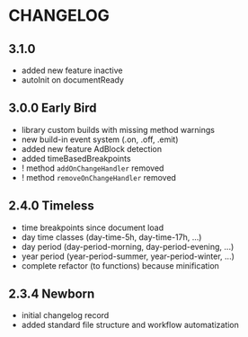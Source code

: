 # CHANGELOG

## 3.1.0 
- added new feature inactive
- autoInit on documentReady

## 3.0.0 Early Bird
- library custom builds with missing method warnings
- new build-in event system (.on, .off, .emit)
- added new feature AdBlock detection
- added timeBasedBreakpoints
- ! method `addOnChangeHandler` removed
- ! method `removeOnChangeHandler` removed

## 2.4.0 Timeless

- time breakpoints since document load
- day time classes (day-time-5h, day-time-17h, ...)
- day period (day-period-morning, day-period-evening, ...)
- year period (year-period-summer, year-period-winter, ...)
- complete refactor (to functions) because minification

## 2.3.4 Newborn

- initial changelog record
- added standard file structure and workflow automatization
